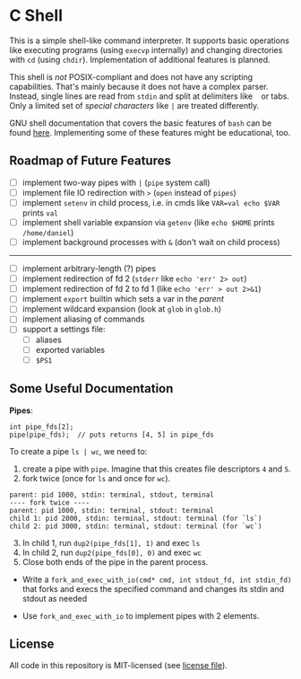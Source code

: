 # C Shell
This is a simple shell-like command interpreter. It supports basic operations like executing programs (using `execvp` internally) and changing directories with `cd` (using `chdir`). Implementation of additional features is planned.

This shell is *not* POSIX-compliant and does not have any scripting capabilities. That's mainly because it does not have a complex parser. Instead, single lines are read from `stdin` and split at delimiters like ` ` or tabs. Only a limited set of *special characters* like `|` are treated differently.

GNU shell documentation that covers the basic features of `bash` can be found [here](https://www.gnu.org/software/bash/manual/html_node/Basic-Shell-Features.html#Basic-Shell-Features). Implementing some of these features might be educational, too.

## Roadmap of Future Features

- [ ] implement two-way pipes with `|` (`pipe` system call)
- [ ] implement file IO redirection with `>` (`open` instead of `pipes`)
- [ ] implement `setenv` in child process, i.e. in cmds like `VAR=val echo $VAR` prints `val`
- [ ] implement shell variable expansion via `getenv` (like `echo $HOME` prints `/home/daniel`)
- [ ] implement background processes with `&` (don't wait on child process)

---

- [ ] implement arbitrary-length (?) pipes
- [ ] implement redirection of fd 2 (`stderr` like `echo 'err' 2> out`)
- [ ] implement redirection of fd 2 to fd 1 (like `echo 'err' > out 2>&1`)
- [ ] implement `export` builtin which sets a var in the _parent_
- [ ] implement wildcard expansion (look at `glob` in `glob.h`)
- [ ] implement aliasing of commands
- [ ] support a settings file:
    - [ ] aliases
    - [ ] exported variables
    - [ ] `$PS1`

## Some Useful Documentation
__Pipes__:
```
int pipe_fds[2];
pipe(pipe_fds);  // puts returns [4, 5] in pipe_fds
```

To create a pipe `ls | wc`, we need to:

1. create a pipe with `pipe`. Imagine that this creates file descriptors `4` and `5`.
2. fork twice (once for `ls` and once for `wc`).
  ```
  parent: pid 1000, stdin: terminal, stdout, terminal
  ---- fork twice ----
  parent: pid 1000, stdin: terminal, stdout: terminal
  child 1: pid 2000, stdin: terminal, stdout: terminal (for `ls`)
  child 2: pid 3000, stdin: terminal, stdout: terminal (for `wc`)
  ```
3. In child 1, run `dup2(pipe_fds[1], 1)` and exec `ls`
4. In child 2, run `dup2(pipe_fds[0], 0)` and exec `wc`
5. Close both ends of the pipe in the parent process.

- Write a `fork_and_exec_with_io(cmd* cmd, int stdout_fd, int stdin_fd)` that forks and execs the specified command and changes its stdin and stdout as needed

- Use `fork_and_exec_with_io` to implement pipes with 2 elements.

## License
All code in this repository is MIT-licensed (see [license file](LICENSE.md)).
